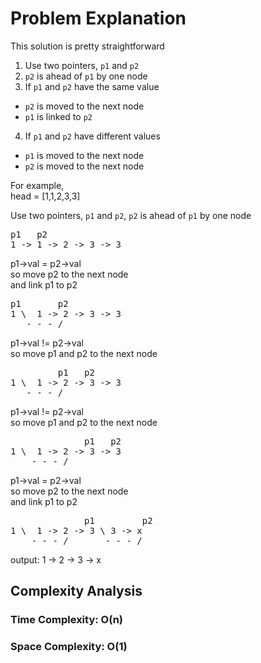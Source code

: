 # Problem Explanation

This solution is pretty straightforward<br>

1. Use two pointers, `p1` and `p2`
2. `p2` is ahead of `p1` by one node
3. If `p1` and `p2` have the same value
  - `p2` is moved to the next node
  - `p1` is linked to `p2`
4. If `p1` and `p2` have different values
  - `p1` is moved to the next node
  - `p2` is moved to the next node

For example,<br>
head = [1,1,2,3,3]<br>

Use two pointers, `p1` and `p2`, `p2` is ahead of `p1` by one node
<pre>
p1   p2
1 -> 1 -> 2 -> 3 -> 3
</pre>

p1->val = p2->val<br>
so move p2 to the next node<br>
and link p1 to p2
<pre>
p1       p2
1 \  1 -> 2 -> 3 -> 3
   - - - /
</pre>

p1->val != p2->val<br>
so move p1 and p2 to the next node
<pre>
         p1   p2         
1 \  1 -> 2 -> 3 -> 3
   - - - /
</pre>

p1->val != p2->val<br>
so move p1 and p2 to the next node
<pre>
              p1   p2
1 \  1 -> 2 -> 3 -> 3
    - - - /
</pre>

p1->val = p2->val<br>
so move p2 to the next node<br>
and link p1 to p2
<pre>
              p1         p2
1 \  1 -> 2 -> 3 \ 3 -> x
    - - - /       - - - /  
</pre>

output: 1 -> 2 -> 3 -> x

## Complexity Analysis

### Time Complexity: O(n)

### Space Complexity: O(1)